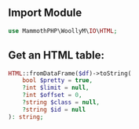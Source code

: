 ## Import Module
```php
use MammothPHP\WoollyM\IO\HTML;
```

## Get an HTML table:

```php
HTML::fromDataFrame($df)->toString(
    bool $pretty = true,
    ?int $limit = null,
    ?int $offset = 0,
    ?string $class = null,
    ?string $id = null
): string;
```